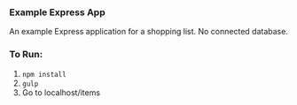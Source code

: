 ### Example Express App
An example Express application for a shopping list. No connected database.

### To Run:
1. `npm install`
1. `gulp`
1. Go to localhost/items